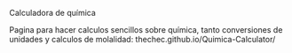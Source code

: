 Calculadora de química

Pagina para hacer calculos sencillos sobre química, tanto conversiones de unidades y calculos de molalidad:  thechec.github.io/Quimica-Calculator/ 

